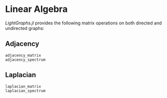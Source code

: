 # Linear Algebra

*LightGraphs.jl* provides the following matrix operations on both directed and
undirected graphs:

## Adjacency

```@doc
adjacency_matrix
adjacency_spectrum
```

## Laplacian

```@doc
laplacian_matrix
laplacian_spectrum
```
